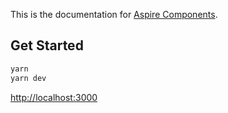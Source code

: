 This is the documentation for [Aspire Components](https://www.aspirecomponents.com/).

## Get Started

```bash
yarn
yarn dev
```

[http://localhost:3000](http://localhost:3000)
